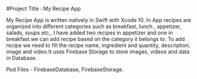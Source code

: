 #Project Title : My Recipe App

My Recipe App is written natively in Swift with Xcode 10. In App recipes are organized into different categories such as breakfast, lunch , appetizer, salads, soups etc,. I have added two recipes in appetizer and one in breakfast.we can add recipe based on the category it belongs to. To add recipe we need to fill the recipe name, ingredient and quantity, description, image and video.It uses Firebase Storage to store images, videos and data in Database. 

Pod Files  - FirebaseDatabase, FirebaseStorage.

